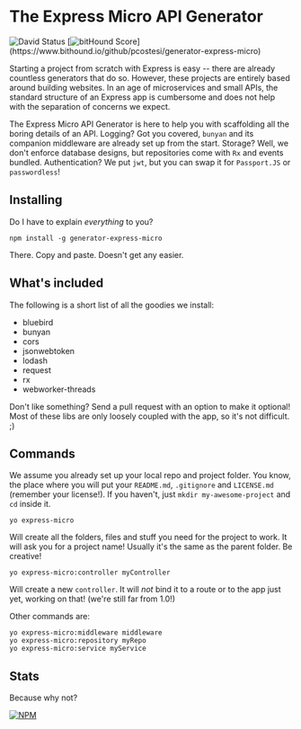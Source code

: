 The Express Micro API Generator
===============================

![David Status](https://david-dm.org/pcostesi/generator-express-micro.svg?) [![bitHound Score](https://www.bithound.io/github/pcostesi/generator-express-micro/badges/score.svg?)](https://www.bithound.io/github/pcostesi/generator-express-micro)

Starting a project from scratch with Express is easy -- there are already countless generators that do so. However, these projects are entirely based around building websites. In an age of microservices and small APIs, the standard structure of an Express app is cumbersome and does not help with the separation of concerns we expect.

The Express Micro API Generator is here to help you with scaffolding all the boring details of an API. Logging? Got you covered, `bunyan` and its companion middleware are already set up from the start. Storage? Well, we don't enforce database designs, but repositories come with `Rx` and events bundled. Authentication? We put `jwt`, but you can swap it for `Passport.JS` or `passwordless`!

Installing
----------

Do I have to explain *everything* to you?

    npm install -g generator-express-micro

There. Copy and paste. Doesn't get any easier.


What's included
---------------

The following is a short list of all the goodies we install:
- bluebird
- bunyan
- cors
- jsonwebtoken
- lodash
- request
- rx
- webworker-threads

Don't like something? Send a pull request with an option to make it optional! Most of these libs are only loosely coupled with the app, so it's not difficult. ;)

Commands
--------

We assume you already set up your local repo and project folder. You know, the place where you will put your `README.md`, `.gitignore` and `LICENSE.md` (remember your license!). If you haven't, just `mkdir my-awesome-project` and `cd` inside it.

    yo express-micro

Will create all the folders, files and stuff you need for the project to work. It will ask you for a project name! Usually it's the same as the parent folder. Be creative!

    yo express-micro:controller myController

Will create a new `controller`. It will _not_ bind it to a route or to the app just yet, working on that! (we're still far from 1.0!)

Other commands are:

    yo express-micro:middleware middleware
    yo express-micro:repository myRepo
    yo express-micro:service myService

Stats
-----

Because why not?

[![NPM](https://nodei.co/npm/generator-express-micro.png)](https://nodei.co/npm/generator-express-micro/)
